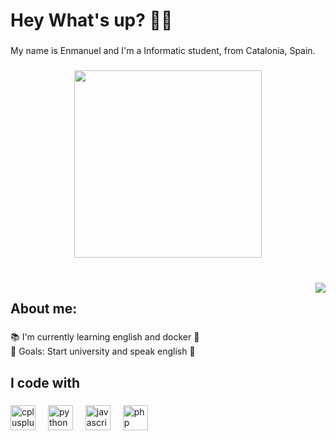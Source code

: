 <h1 align="left">Hey  What's up? 👋👋</h1>

###

<p align="left">My name is Enmanuel and I'm a Informatic student, from  Catalonia, Spain.</p>

###

<div align="center">
  <img height="300" src="https://media.giphy.com/media/v1.Y2lkPTc5MGI3NjExbnpwd2g1cjFjN3YyOGZxaWFyNzA1YnJpanE4ZWZoZmV0bGVpb3g4eiZlcD12MV9pbnRlcm5hbF9naWZfYnlfaWQmY3Q9Zw/wwg1suUiTbCY8H8vIA/giphy-downsized-large.gif"  />
</div>

###

<br clear="both">

<img align="right" src="https://profile-counter.glitch.me/j4rin4/count.svg?"  />

###

<h2 align="left">About me:</h2>

###

<p align="left">📚 I'm currently learning english  and docker 🐳<br>🎯 Goals: Start university and speak english 🚀</p>

###

<h2 align="left">I code with</h2>

###

<div align="left">
  <img src="https://cdn.jsdelivr.net/gh/devicons/devicon/icons/cplusplus/cplusplus-original.svg" height="40" alt="cplusplus logo"  />
  <img width="12" />
  <img src="https://cdn.jsdelivr.net/gh/devicons/devicon/icons/python/python-original.svg" height="40" alt="python logo"  />
  <img width="12" />
  <img src="https://cdn.jsdelivr.net/gh/devicons/devicon/icons/javascript/javascript-original.svg" height="40" alt="javascript logo"  />
  <img width="12" />
  <img src="https://cdn.jsdelivr.net/gh/devicons/devicon/icons/php/php-original.svg" height="40" alt="php logo"  />
</div>

###
